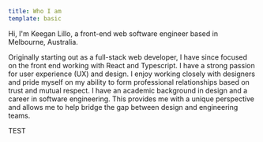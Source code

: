 ```yaml
title: Who I am
template: basic
```
Hi, I'm Keegan Lillo, a front-end web software engineer based in Melbourne,
Australia.

Originally starting out as a full-stack web developer, I have since focused on
the front end working with React and Typescript. I have a strong passion for
user experience (UX) and design. I enjoy working closely with designers and
pride myself on my ability to form professional relationships based on trust and
mutual respect. I have an academic background in design and a career in software
engineering. This provides me with a unique perspective and allows me to help
bridge the gap between design and engineering teams.

TEST
